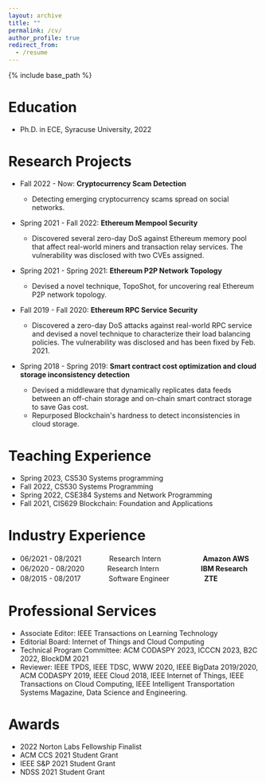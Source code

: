 ```yaml
---
layout: archive
title: ""
permalink: /cv/
author_profile: true
redirect_from:
  - /resume
---
```


{% include base_path %}

Education
======
* Ph.D. in ECE, Syracuse University, 2022

Research Projects
======
* Fall 2022 - Now: **Cryptocurrency Scam Detection**
  * Detecting emerging cryptocurrency scams spread on social networks.

* Spring 2021 - Fall 2022: **Ethereum Mempool Security**
  * Discovered several zero-day DoS against Ethereum memory pool that affect real-world miners and transaction relay services. The vulnerability was disclosed with two CVEs assigned.

* Spring 2021 - Spring 2021: **Ethereum P2P Network Topology**
  * Devised a novel technique, TopoShot, for uncovering real Ethereum P2P network topology. 

* Fall 2019 - Fall 2020: **Ethereum RPC Service Security**
  * Discovered a zero-day DoS attacks against real-world RPC service and devised a novel technique to characterize their load balancing policies. The vulnerability was disclosed and has been fixed by Feb. 2021.

* Spring 2018 - Spring 2019: **Smart contract cost optimization and cloud storage inconsistency detection**
  * Devised a middleware that dynamically replicates data feeds between an off-chain storage and on-chain smart contract storage to save Gas cost.
  * Repurposed Blockchain's hardness to detect inconsistencies in cloud storage.

Teaching Experience
=====
* Spring 2023, CS530 Systems programming
* Fall 2022, CS530 Systems Programming
* Spring 2022, CSE384 Systems and Network Programming
* Fall 2021, CIS629  Blockchain: Foundation and Applications

Industry Experience
======
* 06/2021 - 08/2021　　　　Research Intern　　　　　　**Amazon AWS**
* 06/2020 - 08/2020　　　  Research Intern　　　　　　**IBM Research**
* 08/2015 - 08/2017　　　　Software Engineer　　　　　**ZTE**

Professional Services
======
* Associate Editor: IEEE Transactions on Learning Technology
* Editorial Board: Internet of Things and Cloud Computing
* Technical Program Committee: ACM CODASPY 2023, ICCCN 2023, B2C 2022, BlockDM 2021
* Reviewer: IEEE TPDS, IEEE TDSC, WWW 2020, IEEE BigData 2019/2020, ACM CODASPY 2019, IEEE Cloud 2018, IEEE Internet of Things, IEEE Transactions on Cloud Computing, IEEE Intelligent Transportation Systems Magazine, Data Science and Engineering.

Awards
===
* 2022 Norton Labs Fellowship Finalist
* ACM CCS 2021 Student Grant
* IEEE S&P 2021 Student Grant
* NDSS 2021 Student Grant
